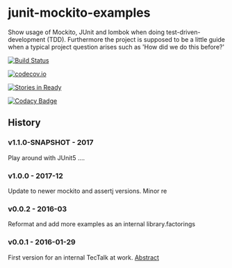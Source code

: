 # junit-mockito-examples
Show usage of Mockito, JUnit and lombok when doing test-driven-development (TDD).
Furthermore the project is supposed to be a little guide when a typical project question arises such as 'How did we do this before?'

[![Build Status](https://travis-ci.org/ottlinger/junit-mockito-examples.svg?branch=master)](https://travis-ci.org/ottlinger/junit-mockito-examples)

[![codecov.io](http://codecov.io/github/ottlinger/junit-mockito-examples/coverage.svg?branch=master)](http://codecov.io/github/ottlinger/junit-mockito-examples?branch=master)

[![Stories in
Ready](https://badge.waffle.io/ottlinger/junit-mockito-examples.svg?label=ready&title=Ready)](http://waffle.io/ottlinger/junit-mockito-examples)

[![Codacy Badge](https://api.codacy.com/project/badge/Grade/76ba48bc19ef4a44a5a436ab38525abe)](https://www.codacy.com/app/github_25/junit-mockito-examples)

## History
### v1.1.0-SNAPSHOT - 2017

Play around with JUnit5 ....

### v1.0.0 - 2017-12
Update to newer mockito and assertj versions. Minor re

### v0.0.2 - 2016-03
Reformat and add more examples as an internal library.factorings

### v0.0.1 - 2016-01-29
First version for an internal TecTalk at work. [Abstract](abstract.md)
